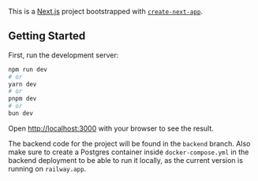 This is a [Next.js](https://nextjs.org) project bootstrapped with [`create-next-app`](https://nextjs.org/docs/app/api-reference/cli/create-next-app).

## Getting Started

First, run the development server:

```bash
npm run dev
# or
yarn dev
# or
pnpm dev
# or
bun dev
```

Open [http://localhost:3000](http://localhost:3000) with your browser to see the result.

The backend code for the project will be found in the `backend` branch. Also make sure to create a Postgres container inside `docker-compose.yml` in the backend deployment to be able to run it locally, as the current version is running on `railway.app`.
